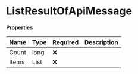 # ListResultOfApiMessage

**Properties**

| Name  | Type             | Required | Description |
| :---- | :--------------- | :------- | :---------- |
| Count | long             | ❌       |             |
| Items | List<ApiMessage> | ❌       |             |

<!-- This file was generated by liblab | https://liblab.com/ -->
